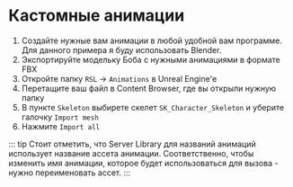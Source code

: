 # Кастомные анимации

1. Создайте нужные вам анимации в любой удобной вам программе. Для данного примера я буду использовать Blender.
2. Экспортируйте модельку Боба с нужными анимациями в формате FBX
3. Откройте папку `RSL` -> `Animations` в Unreal Engine'е
4. Перетащите ваш файл в Content Browser, где вы открыли нужную папку
5. В пункте `Skeleton` выбирете скелет `SK_Character_Skeleton` и уберите галочку `Import mesh`
6. Нажмите `Import all`

::: tip
Стоит отметить, что Server Library для названий анимаций использует название ассета анимации. Соответственно, чтобы изменить имя анимации, которое будет использоваться для вызова - нужно переименовать ассет.
:::
